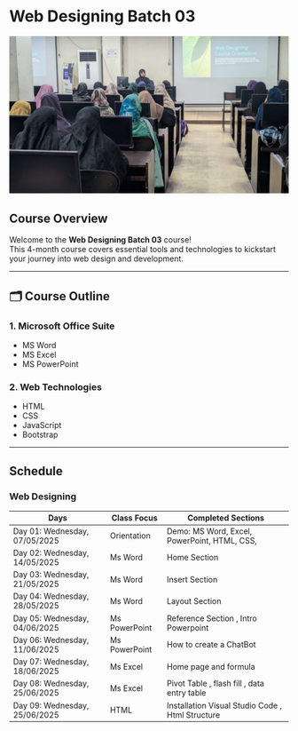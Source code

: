 # Web Designing Batch 03

![Web Designing Course Banner](./fatima.jpeg)

##  Course Overview

Welcome to the **Web Designing Batch 03** course!  
This 4-month course covers essential tools and technologies to kickstart your journey into web design and development.

---

## 🗂 Course Outline

### 1. Microsoft Office Suite
- MS Word  
- MS Excel  
- MS PowerPoint  

### 2. Web Technologies
- HTML  
- CSS  
- JavaScript  
- Bootstrap  

---

## Schedule

### Web Designing

| Days                            | Class Focus  | Completed Sections                                       |
|---------------------------------|--------------|----------------------------------------------------------|
| Day 01: Wednesday, 07/05/2025   | Orientation  | Demo: MS Word, Excel, PowerPoint, HTML, CSS,
| Day 02: Wednesday, 14/05/2025   | Ms Word      | Home Section
| Day 03: Wednesday, 21/05/2025   | Ms Word      | Insert Section
| Day 04: Wednesday, 28/05/2025   | Ms Word      | Layout Section
| Day 05: Wednesday, 04/06/2025   | Ms PowerPoint      | Reference Section , Intro Powerpoint
| Day 06: Wednesday, 11/06/2025   | Ms PowerPoint      | How to create a ChatBot
| Day 07: Wednesday, 18/06/2025   | Ms Excel      | Home page and formula
| Day 08: Wednesday, 25/06/2025   | Ms Excel      | Pivot Table , flash fill , data entry table
| Day 09: Wednesday, 25/06/2025   | HTML          | Installation Visual Studio Code , Html Structure



